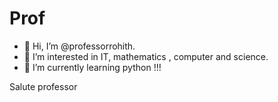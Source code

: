 # Prof

- 👋 Hi, I’m @professorrohith.
- 👀 I’m interested in IT, mathematics , computer and science.
- 🌱 I’m currently learning python !!!

Salute professor

